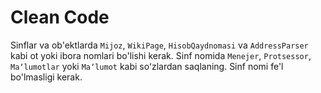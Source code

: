 # Clean Code

Sinflar va ob'ektlarda `Mijoz`, `WikiPage`, `HisobQaydnomasi` va `AddressParser` kabi ot yoki ibora nomlari bo'lishi kerak. Sinf nomida `Menejer`, `Protsessor`, `Maʼlumotlar` yoki `Maʼlumot` kabi soʻzlardan saqlaning. Sinf nomi fe'l bo'lmasligi kerak.
